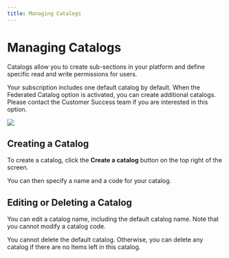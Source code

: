 ```yaml
---
title: Managing Catalogs
---
```


# Managing Catalogs

Catalogs allow you to create sub-sections in your platform and define specific read and write permissions for users.

Your subscription includes one default catalog by default. When the Federated Catalog option is activated, you can create additional catalogs. Please contact the Customer Success team if you are interested in this option.

  ![](/img/zeenea-catalogs.png)

## Creating a Catalog

To create a catalog, click the **Create a catalog** button on the top right of the screen.

You can then specify a name and a code for your catalog.

## Editing or Deleting a Catalog

You can edit a catalog name, including the default catalog name. Note that you cannot modify a catalog code.

You cannot delete the default catalog. Otherwise, you can delete any catalog if there are no Items left in this catalog.

